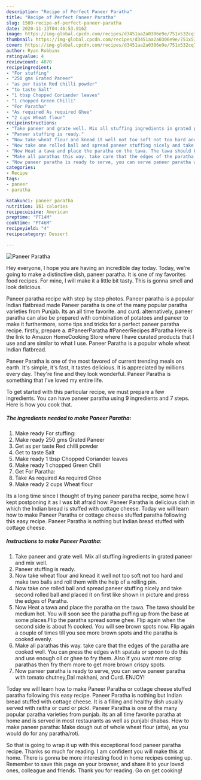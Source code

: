```yaml
---
description: "Recipe of Perfect Paneer Paratha"
title: "Recipe of Perfect Paneer Paratha"
slug: 1509-recipe-of-perfect-paneer-paratha
date: 2020-11-13T04:46:53.916Z
image: https://img-global.cpcdn.com/recipes/d3451aa2a0306e9e/751x532cq70/paneer-paratha-recipe-main-photo.jpg
thumbnail: https://img-global.cpcdn.com/recipes/d3451aa2a0306e9e/751x532cq70/paneer-paratha-recipe-main-photo.jpg
cover: https://img-global.cpcdn.com/recipes/d3451aa2a0306e9e/751x532cq70/paneer-paratha-recipe-main-photo.jpg
author: Ryan Robbins
ratingvalue: 4
reviewcount: 4070
recipeingredient:
- "For stuffing"
- "250 gms Grated Paneer"
- "as per taste Red chilli powder"
- "to taste Salt"
- "1 tbsp Chopped Coriander leaves"
- "1 chopped Green Chilli"
- "For Paratha"
- "As required As required Ghee"
- "2 cups Wheat flour"
recipeinstructions:
- "Take paneer and grate well. Mix all stuffing ingredients in grated paneer and mix well."
- "Paneer stuffing is ready."
- "Now take wheat flour and knead it well not too soft not too hard and make two balls and roll them with the help of a rolling pin."
- "Now take one rolled ball and spread paneer stuffing nicely and take second rolled ball and placed it on first like shown in picture and press the edges of Paratha."
- "Now Heat a tawa and place the paratha on the tawa. The tawa should be medium hot. You will soon see the paratha puffing up from the base at some places.Flip the paratha spread some ghee. Flip again when the second side is about ½ cooked. You will see brown spots now. Flip again a couple of times till you see more brown spots and the paratha is cooked evenly."
- "Make all parathas this way. take care that the edges of the paratha are cooked well. You can press the edges with spatula or spoon to do this and use enough oil or ghee to fry them. Also if you want more crisp parathas then fry them more to get more brown crispy spots."
- "Now paneer paratha is ready to serve, you can serve paneer paratha with tomato chutney,Dal makhani, and Curd. ENJOY!"
categories:
- Recipe
tags:
- paneer
- paratha

katakunci: paneer paratha 
nutrition: 161 calories
recipecuisine: American
preptime: "PT14M"
cooktime: "PT46M"
recipeyield: "4"
recipecategory: Dessert

---
```



![Paneer Paratha](https://img-global.cpcdn.com/recipes/d3451aa2a0306e9e/751x532cq70/paneer-paratha-recipe-main-photo.jpg)

Hey everyone, I hope you are having an incredible day today. Today, we're going to make a distinctive dish, paneer paratha. It is one of my favorites food recipes. For mine, I will make it a little bit tasty. This is gonna smell and look delicious.

Paneer paratha recipe with step by step photos. Paneer paratha is a popular Indian flatbread made Paneer paratha is one of the many popular paratha varieties from Punjab. Its an all time favorite. and curd. alternatively, paneer paratha can also be prepared with combination of potatoes and paneer to make it furthermore, some tips and tricks for a perfect paneer paratha recipe. firstly, prepare a. #PaneerParatha #PaneerRecipes #Paratha Here is the link to Amazon HomeCooking Store where I have curated products that I use and are similar to what I use. Paneer Paratha is a popular whole wheat Indian flatbread.

Paneer Paratha is one of the most favored of current trending meals on earth. It's simple, it's fast, it tastes delicious. It is appreciated by millions every day. They're fine and they look wonderful. Paneer Paratha is something that I've loved my entire life.


To get started with this particular recipe, we must prepare a few ingredients. You can have paneer paratha using 9 ingredients and 7 steps. Here is how you cook that.

<!--inarticleads1-->

##### The ingredients needed to make Paneer Paratha:

1. Make ready For stuffing:
1. Make ready 250 gms Grated Paneer
1. Get as per taste Red chilli powder
1. Get to taste Salt
1. Make ready 1 tbsp Chopped Coriander leaves
1. Make ready 1 chopped Green Chilli
1. Get For Paratha:
1. Take As required As required Ghee
1. Make ready 2 cups Wheat flour


Its a long time since I thought of trying paneer paratha recipe, some how I kept postponing it as I was bit afraid how. Paneer Paratha is delicious dish in which the Indian bread is stuffed with cottage cheese. Today we will learn how to make Paneer Paratha or cottage cheese stuffed paratha following this easy recipe. Paneer Paratha is nothing but Indian bread stuffed with cottage cheese. 

<!--inarticleads2-->

##### Instructions to make Paneer Paratha:

1. Take paneer and grate well. Mix all stuffing ingredients in grated paneer and mix well.
1. Paneer stuffing is ready.
1. Now take wheat flour and knead it well not too soft not too hard and make two balls and roll them with the help of a rolling pin.
1. Now take one rolled ball and spread paneer stuffing nicely and take second rolled ball and placed it on first like shown in picture and press the edges of Paratha.
1. Now Heat a tawa and place the paratha on the tawa. The tawa should be medium hot. You will soon see the paratha puffing up from the base at some places.Flip the paratha spread some ghee. Flip again when the second side is about ½ cooked. You will see brown spots now. Flip again a couple of times till you see more brown spots and the paratha is cooked evenly.
1. Make all parathas this way. take care that the edges of the paratha are cooked well. You can press the edges with spatula or spoon to do this and use enough oil or ghee to fry them. Also if you want more crisp parathas then fry them more to get more brown crispy spots.
1. Now paneer paratha is ready to serve, you can serve paneer paratha with tomato chutney,Dal makhani, and Curd. ENJOY!


Today we will learn how to make Paneer Paratha or cottage cheese stuffed paratha following this easy recipe. Paneer Paratha is nothing but Indian bread stuffed with cottage cheese. It is a filling and healthy dish usually served with raitha or curd or pickl. Paneer Paratha is one of the many popular paratha varieties from punjab. its an all time favorite paratha at home and is served in most restaurants as well as punjabi dhabas. How to make paneer paratha: Make dough out of whole wheat flour (atta), as you would do for any paratha/roti. 

So that is going to wrap it up with this exceptional food paneer paratha recipe. Thanks so much for reading. I am confident you will make this at home. There is gonna be more interesting food in home recipes coming up. Remember to save this page on your browser, and share it to your loved ones, colleague and friends. Thank you for reading. Go on get cooking!
